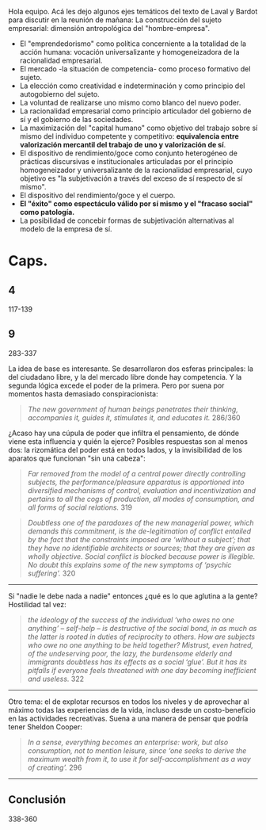 Hola equipo.
Acá les dejo algunos ejes temáticos del texto de Laval y Bardot para discutir en la reunión de mañana:
La construcción del sujeto empresarial: dimensión antropológica del "hombre-empresa".

- El "emprendedorismo" como política concerniente a la totalidad de la acción humana: vocación
universalizante y homogeneizadora de la racionalidad empresarial.
- El mercado -la situación de competencia- como proceso formativo del sujeto.
- La elección como creatividad e indeterminación y como principio del autogobierno del sujeto.
- La voluntad de realizarse uno mismo como blanco del nuevo poder.
- La racionalidad empresarial como principio articulador del gobierno de sí y el gobierno de las
sociedades.
- La maximización del "capital humano" como objetivo del trabajo sobre sí mismo del individuo
competente y competitivo: **equivalencia entre valorización mercantil del trabajo de uno y
valorización de sí**.
- El dispositivo de rendimiento/goce como conjunto heterogéneo de prácticas discursivas e
institucionales articuladas por el principio homogeneizador y universalizante de la racionalidad
empresarial, cuyo objetivo es "la subjetivación a través del exceso de sí respecto de sí mismo".
- El dispositivo del rendimiento/goce y el cuerpo.
- **El "éxito" como espectáculo válido por sí mismo y el "fracaso social" como patología.**
- La posibilidad de concebir formas de subjetivación alternativas al modelo de la empresa de sí.


# Caps.

## 4

117-139

## 9

283-337

La idea de base es interesante. Se desarrollaron dos esferas principales: la del ciudadano libre, y la del mercado libre donde hay competencia. Y la segunda lógica excede el poder de la primera. Pero por suena por momentos hasta demasiado conspiracionista:

> _The new government of human beings penetrates their thinking, accompanies it, guides it, stimulates it, and educates it._ 286/360

¿Acaso hay una cúpula de poder que infiltra el pensamiento, de dónde viene esta influencia y quién la ejerce? Posibles respuestas son al menos dos: la rizomática del poder está en todos lados, y la invisibilidad de los aparatos que funcionan "sin una cabeza":

> _Far removed from the model of a
central power directly controlling subjects, the performance/pleasure
apparatus is apportioned into diversified mechanisms of control, evaluation
and incentivization and pertains to all the cogs of production, all modes of
consumption, and all forms of social relations._ 319

> _Doubtless one of the paradoxes of the new managerial power,
which demands this commitment, is the de-legitimation of conflict entailed by
the fact that the constraints imposed are ‘without a subject’; that they have no
identifiable architects or sources; that they are given as wholly objective.
Social conflict is blocked because power is illegible. No doubt this explains
some of the new symptoms of ‘psychic suffering’._ 320

___

Si "nadie le debe nada a nadie" entonces ¿qué es lo que aglutina a la gente? Hostilidad tal vez:

> _the ideology of the success of the individual ‘who owes no one
anything’ – self-help – is destructive of the social bond, in as much as the
latter is rooted in duties of reciprocity to others. How are subjects who owe
no one anything to be held together? Mistrust, even hatred, of the
undeserving poor, the lazy, the burdensome elderly and immigrants doubtless
has its effects as a social ‘glue’. But it has its pitfalls if everyone feels
threatened with one day becoming inefficient and useless._ 322

___

Otro tema: el de explotar recursos en todos los niveles y de aprovechar al máximo todas las experiencias de la vida, incluso desde un costo-beneficio en las actividades recreativas. Suena a una manera de pensar que podría tener Sheldon Cooper:

> _In a sense, everything becomes an
enterprise: work, but also consumption, not to mention leisure, since ‘one
seeks to derive the maximum wealth from it, to use it for self-accomplishment
as a way of creating’._ 296

___

## Conclusión

338-360
